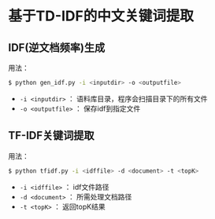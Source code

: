 # 基于TD-IDF的中文关键词提取

## IDF(逆文档频率)生成

用法：

```bash
$ python gen_idf.py -i <inputdir> -o <outputfile>
```

- `-i <inputdir>`   ： 语料库目录，程序会扫描目录下的所有文件
- `-o <outputfile>` ： 保存idf到指定文件

## TF-IDF关键词提取

用法：

```bash
$ python tfidf.py -i <idffile> -d <document> -t <topK>
```
- `-i <idffile>`  ： idf文件路径
- `-d <document>` ： 所需处理文档路径
- `-t <topK>`     ： 返回topK结果


